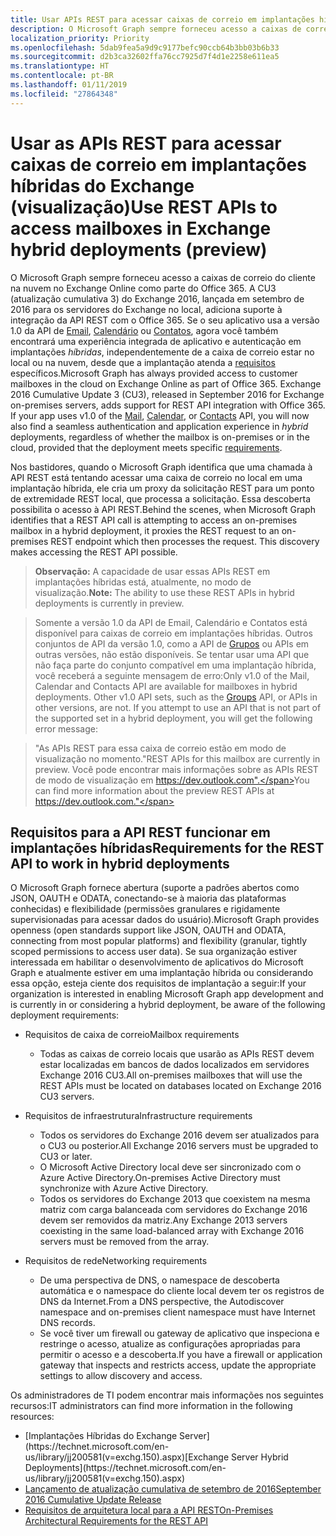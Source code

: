 ```yaml
---
title: Usar APIs REST para acessar caixas de correio em implantações híbridas do Exchange (visualização)
description: O Microsoft Graph sempre forneceu acesso a caixas de correio do cliente na nuvem no Exchange Online como parte do Office 365.
localization_priority: Priority
ms.openlocfilehash: 5dab9fea5a9d9c9177befc90ccb64b3bb03b6b33
ms.sourcegitcommit: d2b3ca32602ffa76cc7925d7f4d1e2258e611ea5
ms.translationtype: HT
ms.contentlocale: pt-BR
ms.lasthandoff: 01/11/2019
ms.locfileid: "27864348"
---
```

# <a name="use-rest-apis-to-access-mailboxes-in-exchange-hybrid-deployments-preview"></a><span data-ttu-id="e77fa-103">Usar as APIs REST para acessar caixas de correio em implantações híbridas do Exchange (visualização)</span><span class="sxs-lookup"><span data-stu-id="e77fa-103">Use REST APIs to access mailboxes in Exchange hybrid deployments (preview)</span></span>

<span data-ttu-id="e77fa-p101">O Microsoft Graph sempre forneceu acesso a caixas de correio do cliente na nuvem no Exchange Online como parte do Office 365. A CU3 (atualização cumulativa 3) do Exchange 2016, lançada em setembro de 2016 para os servidores do Exchange no local, adiciona suporte à integração da API REST com o Office 365. Se o seu aplicativo usa a versão 1.0 da API de [Email](/graph/api/resources/message?view=graph-rest-1.0), [Calendário](/graph/api/resources/calendar?view=graph-rest-1.0) ou [Contatos](/graph/api/resources/contact?view=graph-rest-1.0), agora você também encontrará uma experiência integrada de aplicativo e autenticação em implantações _híbridas_, independentemente de a caixa de correio estar no local ou na nuvem, desde que a implantação atenda a [requisitos](#requirements-for-the-rest-api-to-work-in-hybrid-deployments) específicos.</span><span class="sxs-lookup"><span data-stu-id="e77fa-p101">Microsoft Graph has always provided access to customer mailboxes in the cloud on Exchange Online as part of Office 365. Exchange 2016 Cumulative Update 3 (CU3), released in September 2016 for Exchange on-premises servers, adds support for REST API integration with Office 365. If your app uses v1.0 of the [Mail](/graph/api/resources/message?view=graph-rest-1.0), [Calendar](/graph/api/resources/calendar?view=graph-rest-1.0), or [Contacts](/graph/api/resources/contact?view=graph-rest-1.0) API, you will now also find a seamless authentication and application experience in _hybrid_ deployments, regardless of whether the mailbox is on-premises or in the cloud, provided that the deployment meets specific [requirements](#requirements-for-the-rest-api-to-work-in-hybrid-deployments).</span></span> 


<span data-ttu-id="e77fa-p102">Nos bastidores, quando o Microsoft Graph identifica que uma chamada à API REST está tentando acessar uma caixa de correio no local em uma implantação híbrida, ele cria um proxy da solicitação REST para um ponto de extremidade REST local, que processa a solicitação. Essa descoberta possibilita o acesso à API REST.</span><span class="sxs-lookup"><span data-stu-id="e77fa-p102">Behind the scenes, when Microsoft Graph identifies that a REST API call is attempting to access an on-premises mailbox in a hybrid deployment, it proxies the REST request to an on-premises REST endpoint which then processes the request. This discovery makes accessing the REST API possible.</span></span>

><span data-ttu-id="e77fa-109">**Observação:** A capacidade de usar essas APIs REST em implantações híbridas está, atualmente, no modo de visualização.</span><span class="sxs-lookup"><span data-stu-id="e77fa-109">**Note:** The ability to use these REST APIs in hybrid deployments is currently in preview.</span></span>

><span data-ttu-id="e77fa-p103">Somente a versão 1.0 da API de Email, Calendário e Contatos está disponível para caixas de correio em implantações híbridas. Outros conjuntos de API da versão 1.0, como a API de [Grupos](/graph/api/resources/group?view=graph-rest-1.0) ou APIs em outras versões, não estão disponíveis. Se tentar usar uma API que não faça parte do conjunto compatível em uma implantação híbrida, você receberá a seguinte mensagem de erro:</span><span class="sxs-lookup"><span data-stu-id="e77fa-p103">Only v1.0 of the Mail, Calendar and Contacts API are available for mailboxes in hybrid deployments. Other v1.0 API sets, such as the [Groups](/graph/api/resources/group?view=graph-rest-1.0) API, or APIs in other versions, are not. If you attempt to use an API that is not part of the supported set in a hybrid deployment, you will get the following error message:</span></span>

><span data-ttu-id="e77fa-113">"As APIs REST para essa caixa de correio estão em modo de visualização no momento.</span><span class="sxs-lookup"><span data-stu-id="e77fa-113">"REST APIs for this mailbox are currently in preview.</span></span> <span data-ttu-id="e77fa-114">Você pode encontrar mais informações sobre as APIs REST de modo de visualização em https://dev.outlook.com".</span><span class="sxs-lookup"><span data-stu-id="e77fa-114">You can find more information about the preview REST APIs at https://dev.outlook.com."</span></span>

## <a name="requirements-for-the-rest-api-to-work-in-hybrid-deployments"></a><span data-ttu-id="e77fa-115">Requisitos para a API REST funcionar em implantações híbridas</span><span class="sxs-lookup"><span data-stu-id="e77fa-115">Requirements for the REST API to work in hybrid deployments</span></span>

<span data-ttu-id="e77fa-116">O Microsoft Graph fornece abertura (suporte a padrões abertos como JSON, OAUTH e ODATA, conectando-se à maioria das plataformas conhecidas) e flexibilidade (permissões granulares e rigidamente supervisionadas para acessar dados do usuário).</span><span class="sxs-lookup"><span data-stu-id="e77fa-116">Microsoft Graph provides openness (open standards support like JSON, OAUTH and ODATA, connecting from most popular platforms) and flexibility (granular, tightly scoped permissions to access user data).</span></span> <span data-ttu-id="e77fa-117">Se sua organização estiver interessada em habilitar o desenvolvimento de aplicativos do Microsoft Graph e atualmente estiver em uma implantação híbrida ou considerando essa opção, esteja ciente dos requisitos de implantação a seguir:</span><span class="sxs-lookup"><span data-stu-id="e77fa-117">If your organization is interested in enabling Microsoft Graph app development and is currently in or considering a hybrid deployment, be aware of the following deployment requirements:</span></span>

- <span data-ttu-id="e77fa-118">Requisitos de caixa de correio</span><span class="sxs-lookup"><span data-stu-id="e77fa-118">Mailbox requirements</span></span>

  - <span data-ttu-id="e77fa-119">Todas as caixas de correio locais que usarão as APIs REST devem estar localizadas em bancos de dados localizados em servidores Exchange 2016 CU3.</span><span class="sxs-lookup"><span data-stu-id="e77fa-119">All on-premises mailboxes that will use the REST APIs must be located on databases located on Exchange 2016 CU3 servers.</span></span> 

- <span data-ttu-id="e77fa-120">Requisitos de infraestrutura</span><span class="sxs-lookup"><span data-stu-id="e77fa-120">Infrastructure requirements</span></span>

  - <span data-ttu-id="e77fa-121">Todos os servidores do Exchange 2016 devem ser atualizados para o CU3 ou posterior.</span><span class="sxs-lookup"><span data-stu-id="e77fa-121">All Exchange 2016 servers must be upgraded to CU3 or later.</span></span>  
  - <span data-ttu-id="e77fa-122">O Microsoft Active Directory local deve ser sincronizado com o Azure Active Directory.</span><span class="sxs-lookup"><span data-stu-id="e77fa-122">On-premises Active Directory must synchronize with Azure Active Directory.</span></span>
  - <span data-ttu-id="e77fa-123">Todos os servidores do Exchange 2013 que coexistem na mesma matriz com carga balanceada com servidores do Exchange 2016 devem ser removidos da matriz.</span><span class="sxs-lookup"><span data-stu-id="e77fa-123">Any Exchange 2013 servers coexisting in the same load-balanced array with Exchange 2016 servers must be removed from the array.</span></span>

- <span data-ttu-id="e77fa-124">Requisitos de rede</span><span class="sxs-lookup"><span data-stu-id="e77fa-124">Networking requirements</span></span>

  - <span data-ttu-id="e77fa-125">De uma perspectiva de DNS, o namespace de descoberta automática e o namespace do cliente local devem ter os registros de DNS da Internet.</span><span class="sxs-lookup"><span data-stu-id="e77fa-125">From a DNS perspective, the Autodiscover namespace and on-premises client namespace must have Internet DNS records.</span></span> 
  - <span data-ttu-id="e77fa-126">Se você tiver um firewall ou gateway de aplicativo que inspeciona e restringe o acesso, atualize as configurações apropriadas para permitir o acesso e a descoberta.</span><span class="sxs-lookup"><span data-stu-id="e77fa-126">If you have a firewall or application gateway that inspects and restricts access, update the appropriate settings to allow discovery and access.</span></span>


<span data-ttu-id="e77fa-127">Os administradores de TI podem encontrar mais informações nos seguintes recursos:</span><span class="sxs-lookup"><span data-stu-id="e77fa-127">IT administrators can find more information in the following resources:</span></span>

- <span data-ttu-id="e77fa-128">
  [Implantações Híbridas do Exchange Server](https://technet.microsoft.com/en-us/library/jj200581(v=exchg.150).aspx)</span><span class="sxs-lookup"><span data-stu-id="e77fa-128">[Exchange Server Hybrid Deployments](https://technet.microsoft.com/en-us/library/jj200581(v=exchg.150).aspx)</span></span>
- [<span data-ttu-id="e77fa-129">Lançamento de atualização cumulativa de setembro de 2016</span><span class="sxs-lookup"><span data-stu-id="e77fa-129">September 2016 Cumulative Update Release</span></span>](https://blogs.technet.microsoft.com/exchange/2016/09/20/released-september-2016-quarterly-exchange-updates/) 
- [<span data-ttu-id="e77fa-130">Requisitos de arquitetura local para a API REST</span><span class="sxs-lookup"><span data-stu-id="e77fa-130">On-Premises Architectural Requirements for the REST API</span></span>](https://blogs.technet.microsoft.com/exchange/2016/09/26/on-premises-architectural-requirements-for-the-rest-api/)
